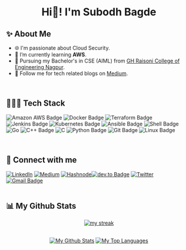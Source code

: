 <h1 align="center">Hi👋! I'm Subodh Bagde </h1>

## ✨ About Me

- 🌐 I'm passionate about Cloud Security.
- 🌱 I’m currently learning **AWS**.
- 📖 Pursuing my Bachelor's in CSE (AIML) from [GH Raisoni College of Engineering Nagpur](https://ghrce.raisoni.net/). 
- 📝 Follow me for tech related blogs on [Medium](https://medium.com/@subodhbagde2017).

<br />

## 🧑🏻‍💻 Tech Stack

![Amazon AWS Badge](https://img.shields.io/badge/Amazon%20AWS-232F3E?logo=amazonaws&logoColor=fff&style=flat)
![Docker Badge](https://img.shields.io/badge/Docker-2496ED?logo=docker&logoColor=fff&style=flat)
![Terraform Badge](https://img.shields.io/badge/Terraform-844FBA?logo=terraform&logoColor=fff&style=flat)
![Jenkins Badge](https://img.shields.io/badge/Jenkins-D24939?logo=jenkins&logoColor=fff&style=flat)
![Kubernetes Badge](https://img.shields.io/badge/kubernetes-%23326ce5.svg?style=for-the-badge&logo=kubernetes&logoColor=white&style=flat)
![Ansible Badge](https://img.shields.io/badge/Ansible-E00?logo=ansible&logoColor=fff&style=flat)
![Shell Badge](https://img.shields.io/badge/Shell-FFD500?logo=shell&logoColor=000&style=flat)
![Go](https://img.shields.io/badge/go-%2300ADD8.svg?style=for-the-badge&logo=go&logoColor=white&style=flat)
![C++ Badge](https://img.shields.io/badge/C%2B%2B-00599C?logo=cplusplus&logoColor=fff&style=flat)
![C](https://img.shields.io/badge/c-%2300599C.svg?style=for-the-badge&logo=c&logoColor=white&style=flat)
![Python Badge](https://img.shields.io/badge/Python-3776AB?logo=python&logoColor=fff&style=flat)
![Git Badge](https://img.shields.io/badge/Git-F05032?logo=git&logoColor=fff&style=flat)
![Linux Badge](https://img.shields.io/badge/Linux-FCC624?logo=linux&logoColor=000&style=flat)

<br />

## 🤝 Connect with me

[![LinkedIn](https://img.shields.io/badge/LinkedIn-%230077B5.svg?logo=linkedin&logoColor=white)](https://www.linkedin.com/in/subodhbagde/) [![Medium](https://img.shields.io/badge/Medium-12100E?logo=medium&logoColor=white)](https://medium.com/@subodhbagde2017)  [![Hashnode](https://img.shields.io/badge/Hashnode-2962FF?style=for-the-badge&logo=hashnode&logoColor=white&style=flat)![dev.to Badge](https://img.shields.io/badge/dev.to-0A0A0A?logo=devdotto&logoColor=fff&style=flat)](https://dev.to/subodh_bagde) [![Twitter](https://img.shields.io/badge/Twitter-%231DA1F2.svg?logo=Twitter&logoColor=white)](https://twitter.com/SubodhBagde57) [![Gmail Badge](https://img.shields.io/badge/Gmail-EA4335?logo=gmail&logoColor=fff&style=flat)](mailto:subodhbagde2017@gmail.com) <br><br>


## 📊 My Github Stats
 
<p align="center">
    <a href="https://github.com/SubodhBagde/github-readme-streak-stats">
        <img title="🔥 Get streak stats for your profile at git.io/streak-stats" alt="my streak" src="https://github-readme-streak-stats.herokuapp.com/?user=SubodhBagde&theme=ads-juicy-fresh&hide_border=true&stroke=0000&background=060A0CD0"/>
    </a>
</p>
 
<div align="center">


  <br/>
    <a href="https://github.com/SubodhBagde/github-readme-stats"><img alt="My Github Stats" src="https://github-readme-stats.vercel.app/api?username=SubodhBagde&show_icons=true&count_private=true&theme=chartreuse-dark&hide_border=true&bg_color=0D1117&icon_color=0DF70D" /></a>
  <a href="https://github.com/SubodhBagde/github-readme-stats"><img alt="My Top Languages" src="https://github-readme-stats.vercel.app/api/top-langs/?username=SubodhBagde&langs_count=8&count_private=true&layout=compact&theme=chartreuse-dark&hide_border=true&bg_color=0D1117&icon_color=0DF70D" /></a>
